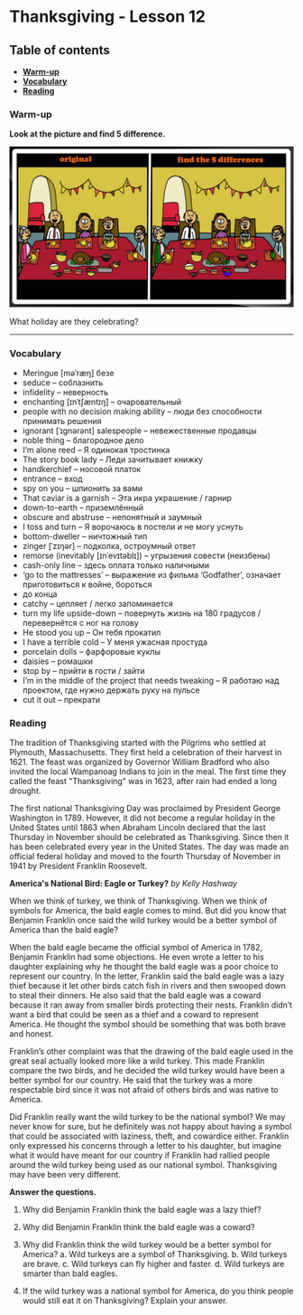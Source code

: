 # Thanksgiving - Lesson 12



## Table of contents

- [**Warm-up**](#warmup)
- [**Vocabulary**](#vocabulary)
- [**Reading**](#reading)



### Warm-up <a name="warmup"></a>

**Look at the picture and find 5 difference.**

![Warm](warmup.jpg)

What holiday are they celebrating?



---



### Vocabulary <a name="vocabulary"></a>

- Meringue [məˈræŋ] безе
- seduce – соблазнить
- infidelity – неверность
- enchanting [ɪnˈtʃæntɪŋ] – очаровательный
- people with no decision making ability – люди без способности принимать решения
- ignorant [ˈɪɡnərənt] salespeople – невежественные продавцы
- noble thing – благородное дело
- I’m alone reed – Я одинокая тростинка
- The story book lady – Леди зачитывает книжку
- handkerchief – носовой платок
- entrance – вход
- spy on you – шпионить за вами
- That caviar is a garnish – Эта икра украшение / гарнир
- down-to-earth – приземлённый
- obscure and abstruse – непонятный и заумный
- I toss and turn – Я ворочаюсь в постели и не могу уснуть
- bottom-dweller – ничтожный тип
- zinger [ˈzɪŋər] – подколка, остроумный ответ
- remorse (inevitably [ɪnˈevɪtəblɪ]) – угрызения совести (неизбены)
- cash-only line – здесь оплата только наличными
- ‘go to the mattresses’ – выражение из фильма ‘Godfather’, означает приготовиться к войне, бороться 
- до конца
- catchy – цепляет / легко запоминается
- turn my life upside-down – повернуть жизнь на 180 градусов / перевернётся с ног на голову
- He stood you up – Он тебя прокатил
- I have a terrible cold – У меня ужасная простуда
- porcelain dolls – фарфоровые куклы
- daisies – ромашки
- stop by – прийти в гости / зайти
- I’m in the middle of the project that needs tweaking – Я работаю над проектом, где нужно держать руку на пульсе
- cut it out – прекрати



### Reading <a name="reading"></a>

The tradition of Thanksgiving started with the Pilgrims who settled at Plymouth, Massachusetts. They first held a celebration of their harvest in 1621. The feast was organized by Governor William Bradford who also invited the local Wampanoag Indians to join in the meal. The first time they called the feast "Thanksgiving" was in 1623, after rain had ended a long drought.

The first national Thanksgiving Day was proclaimed by President George Washington in 1789. However, it did not become a regular holiday in the United States until 1863 when Abraham Lincoln declared that the last Thursday in November should be celebrated as Thanksgiving. Since then it has been celebrated every year in the United States. The day was made an official federal holiday and moved to the fourth Thursday of November in 1941 by President Franklin Roosevelt. 



**America's National Bird: Eagle or Turkey?**
_by Kelly Hashway_

When we think of turkey, we think of Thanksgiving. When we think of symbols for America, the bald eagle comes to mind. But did you know that Benjamin Franklin once said the wild turkey would be a better symbol of America than the bald eagle?

When the bald eagle became the official symbol of America in 1782, Benjamin Franklin had some objections. He even wrote a letter to his daughter explaining why he thought the bald eagle was a poor choice to represent our country. In the letter, Franklin said the bald eagle was a lazy thief because it let other birds catch fish in rivers and then swooped down to steal their dinners. He also said that the bald eagle was a coward because it ran away from smaller birds protecting their nests. Franklin didn’t want a bird that could be seen as a thief and a coward to represent America. He thought the symbol should be something that was both brave and honest.

Franklin’s other complaint was that the drawing of the bald eagle used in the great seal actually looked more like a wild turkey. This made Franklin compare the two birds, and he decided the wild turkey would have been a better symbol for our country. He said that the turkey was a more respectable bird since it was not afraid of others birds and was native to America.

Did Franklin really want the wild turkey to be the national symbol? We may never know for sure, but he definitely was not happy about having a symbol that could be associated with laziness, theft, and cowardice either. Franklin only expressed his concerns through a letter to his daughter, but imagine what it would have meant for our country if Franklin had rallied people around the wild turkey being used as our national symbol. Thanksgiving may have been very different.



**Answer the questions.**
1. Why did Benjamin Franklin think the bald eagle was a lazy thief?

2. Why did Benjamin Franklin think the bald eagle was a coward?

3. Why did Franklin think the wild turkey would be a better symbol for America?
a. Wild turkeys are a symbol of Thanksgiving.
b. Wild turkeys are brave.
c. Wild turkeys can fly higher and faster.
d. Wild turkeys are smarter than bald eagles.

4. If the wild turkey was a national symbol for America, do you think people would still eat it on Thanksgiving? Explain your answer. 